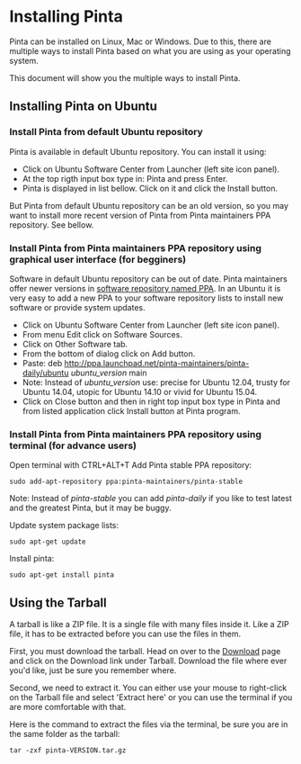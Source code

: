 # Installing Pinta

Pinta can be installed on Linux, Mac or Windows. Due to this, there are multiple ways to install Pinta based on what you are using as your operating system.

This document will show you the multiple ways to install Pinta.

## Installing Pinta on Ubuntu
### Install Pinta from default Ubuntu repository
Pinta is available in default Ubuntu repository. You can install it using:

* Click on Ubuntu Software Center from Launcher (left site icon panel).
* At the top rigth input box type in: Pinta and press Enter.
* Pinta is displayed in list bellow. Click on it and click the Install button.

But Pinta from default Ubuntu repository can be an old version, so you may want to install more recent version of Pinta from Pinta maintainers PPA repository. See bellow.

### Install Pinta from Pinta maintainers PPA repository using graphical user interface (for begginers)
Software in default Ubuntu repository can be out of date. Pinta maintainers offer newer versions in [software repository named PPA][1]. In an Ubuntu it is very easy to add a new PPA to your software repository lists to install new software or provide system updates.

* Click on Ubuntu Software Center from Launcher (left site icon panel).
* From menu Edit click on Software Sources.
* Click on Other Software tab.
* From the bottom of dialog click on Add button.
* Paste: deb http://ppa.launchpad.net/pinta-maintainers/pinta-daily/ubuntu *ubuntu_version* main
* Note: Instead of *ubuntu_version* use: precise for Ubuntu 12.04, trusty for Ubuntu 14.04, utopic for Ubuntu 14.10 or vivid for Ubuntu 15.04.
* Click on Close button and then in right top input box type in Pinta and from listed application click Install button at Pinta program.

### Install Pinta from Pinta maintainers PPA repository using terminal (for advance users)

Open terminal with CTRL+ALT+T
Add Pinta stable PPA repository:

`sudo add-apt-repository ppa:pinta-maintainers/pinta-stable`

Note: Instead of *pinta-stable* you can add *pinta-daily* if you like to test latest and the greatest Pinta, but it may be buggy.

Update system package lists:

`sudo apt-get update`

Install pinta:

`sudo apt-get install pinta`

## Using the Tarball

A tarball is like a ZIP file. It is a single file with many files inside it. Like a ZIP file, it has to be extracted before you can use the files in them.

First, you must download the tarball. Head on over to the [Download][3] page and click on the Download link under Tarball. Download the file where ever you'd like, just be sure you remember where.

Second, we need to extract it. You can either use your mouse to right-click on the Tarball file and select 'Extract here' or you can use the terminal if you are more comfortable with that.

Here is the command to extract the files via the terminal, be sure you are in the same folder as the tarball:

`tar -zxf pinta-VERSION.tar.gz`

[1]: http://help.launchpad.net/Packaging/PPA
[2]: http://beginlinux.com/twitter/1094-the-beginners-guide-to-the-ubuntu-terminal
[3]: http://pinta-project.com/releases
